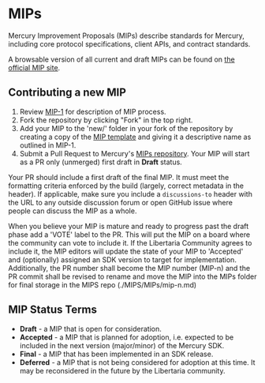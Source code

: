 # MIPs

Mercury Improvement Proposals (MIPs) describe standards for Mercury, including core protocol specifications, client APIs, and contract standards.

A browsable version of all current and draft MIPs can be found on [the official MIP site](http://mips.libertaria.world/).

## Contributing a new MIP

 1. Review [MIP-1](https://github.com/libertaria-project/MIPS/MIPs/mip-1.md) for description of MIP process.
 2. Fork the repository by clicking "Fork" in the top right.
 3. Add your MIP to the 'new/' folder in your fork of the repository by creating a copy of the [MIP template](https://github.com/libertaria-project/MIPS/new/mip-X.md) and giving it a descriptive name as outlined in MIP-1.
 4. Submit a Pull Request to Mercury's [MIPs repository](https://github.com/libertaria-project/mips). Your MIP will start as a PR only (unmerged) first draft in **Draft** status.

Your PR should include a first draft of the final MIP. It must meet the formatting criteria enforced by the build (largely, correct metadata in the header). If applicable, make sure you include a `discussions-to` header with the URL to any outside discussion forum or open GitHub issue where people can discuss the MIP as a whole.

When you believe your MIP is mature and ready to progress past the draft phase add a 'VOTE' label to the PR. This will put the MIP on a board where the community can vote to include it. If the Libertaria Community agrees to include it, the MIP editors will update the state of your MIP to 'Accepted' and (optionally) assigned an SDK version to target for implementation. Additionally, the PR number shall become the MIP number (MIP-n) and the PR commit shall be revised to rename and move the MIP into the MIPs folder for final storage in the MIPS repo (./MIPS/MIPs/mip-n.md)

## MIP Status Terms

* **Draft** - a MIP that is open for consideration.
* **Accepted** - a MIP that is planned for adoption, i.e. expected to be included in the next version (major/minor) of the Mercury SDK.
* **Final** - a MIP that has been implemented in an SDK release.
* **Deferred** - a MIP that is not being considered for adoption at this time. It may be reconsidered in the future by the Libertaria community.
